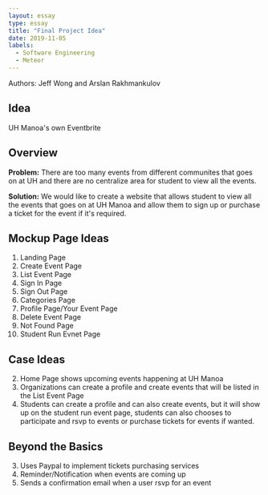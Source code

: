 ```yaml
---
layout: essay
type: essay
title: "Final Project Idea"
date: 2019-11-05
labels:
  - Software Engineering
  - Meteor
---
```

Authors: Jeff Wong and Arslan Rakhmankulov

## Idea
UH Manoa's own Eventbrite

## Overview

<p>
  <strong>Problem:</strong> There are too many events from different communites that goes on at UH and there are no centralize area for student 
          to view all the events.
</p>

<p>
  <strong>Solution:</strong> We would like to create a website that allows student to view all the events that goes on at UH Manoa and 
          allow them to sign up or purchase a ticket for the event if it's required.
</p>          
          
## Mockup Page Ideas
1. Landing Page
1. Create Event Page
1. List Event Page
1. Sign In Page
1. Sign Out Page
1. Categories Page
1. Profile Page/Your Event Page
1. Delete Event Page
1. Not Found Page
1. Student Run Evnet Page

## Case Ideas
2. Home Page shows upcoming events happening at UH Manoa
2. Organizations can create a profile and create events that will be listed in the List Event Page
2. Students can create a profile and can also create events, but it will show up on the student run event page, students can also chooses to participate and rsvp to events or purchase tickets for events if wanted.

## Beyond the Basics
3. Uses Paypal to implement tickets purchasing services
3. Reminder/Notification when events are coming up
3. Sends a confirmation email when a user rsvp for an event
